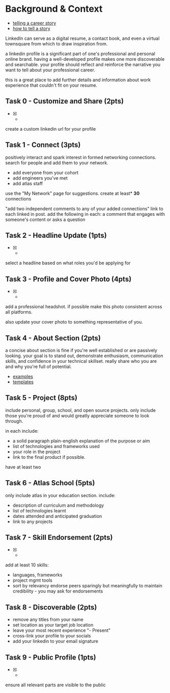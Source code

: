 # Background & Context

- [telling a career story](https://www.inc.com/amy-george/3-easy-ways-to-tell-your-career-story-on-linkedin.html)
- [how to tell a story](https://hbr.org/2020/04/how-to-tell-your-story-on-linkedin)

LinkedIn can serve as a digital resume, a contact book, and even a virtual
townsquare from which to draw inspiration from.

a linkedin profile is a significant part of one's professional and personal
online brand. having a well-developed profile makes one more discoverable and
searchable. your profile should reflect and reinforce the narrative you want to
tell about your professional career.

this is a great place to add further details and information about work
experience that couldn't fit on your resume.

## Task 0 - Customize and Share (2pts)

- [x] -

create a custom linkedin url for your profile

## Task 1 - Connect (3pts)

positively interact and spark interest in formed networking connections. search
for people and add them to your network.
- add everyone from your cohort
- add engineers you've met
- add atlas staff

use the "My Network" page for suggestions. create at least* **30** connections

"add two independent comments to any of your added connections" link to each
linked in post. add the following in each: a comment that engages with
someone's content or asks a question

## Task 2 - Headline Update (1pts)

- [x] -

select a headline based on what roles you'd be applying for

## Task 3 - Profile and Cover Photo (4pts)

- [x] -

add a professional headshot. if possible make this photo consistent across all
platforms.

also update your cover photo to something representative of you.

## Task 4 - About Section (2pts)

a concise about section is fine if you're well established or are passively
looking. your goal is to stand out, demonstrate enthusiasm, communication
skills, and confidence in your technical skillset. really share who you are and
why you're full of potential.

- [examples](https://www.linkedin.com/business/talent/blog/product-tips/linkedin-profile-summaries-that-we-love-and-how-to-boost-your-own)
- [templates](https://www.themuse.com/advice/5-templates-thatll-make-writing-the-perfect-linkedin-summary-a-breeze)

## Task 5 - Project (8pts)

include personal, group, school, and open source projects. only include those
you're proud of and would greatly appreciate someone to look through.

in each include:
- a solid paragraph plain-english explanation of the purpose or aim
- list of technologies and frameworks used
- your role in the project
- link to the final product if possible.

have at least two

## Task 6 - Atlas School (5pts)

only include atlas in your education section. include:
- description of curriculum and methodology
- list of technologies learnt
- dates attended and anticipated graduation
- link to any projects

## Task 7 - Skill Endorsement (2pts)

- [x] -

add at least 10 skills:
- languages, frameworks
- project mgmt tools
- sort by relevancy
endorse peers sparingly but meaningfully to maintain credibility - you may ask
for endorsements

## Task 8 - Discoverable (2pts)

- remove any titles from your name
- set location as your target job location
- leave your most recent experience "- Present"
- cross-link your profile to your socials
- add your linkedin to your email signature

## Task 9 - Public Profile (1pts)

- [x] -

ensure all relevant parts are visible to the public
